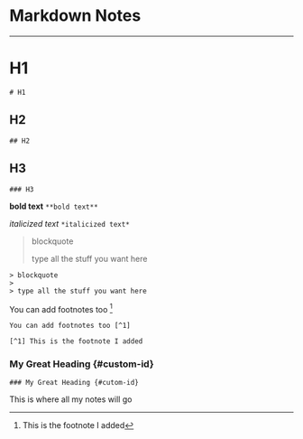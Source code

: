# Markdown Notes
---

# H1
`# H1`

## H2
`## H2`

## H3
`### H3`

**bold text**
`**bold text**`

*italicized text*
`*italicized text*`

> blockquote
>
> type all the stuff you want here
```
> blockquote
>
> type all the stuff you want here
```

You can add footnotes too [^1]

[^1]: This is the footnote I added


```
You can add footnotes too [^1]

[^1] This is the footnote I added

```

### My Great Heading {#custom-id}
`### My Great Heading {#cutom-id}`





This is where all my notes will go


